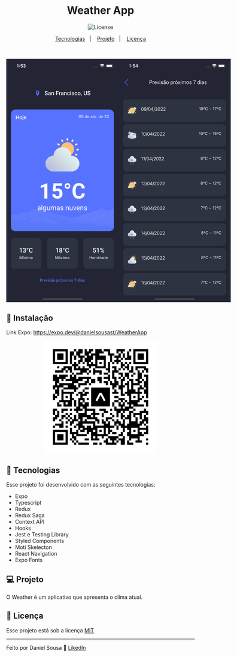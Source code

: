 <h1 align="center">
    Weather App
</h1>

<p align="center">
  <img alt="License" src="https://img.shields.io/static/v1?label=license&message=MIT&color=7159c1&labelColor=000000">
</p>

<p align="center">
  <a href="#rocket-tecnologias">Tecnologias</a>&nbsp;&nbsp;&nbsp;|&nbsp;&nbsp;&nbsp;
  <a href="#-projeto">Projeto</a>&nbsp;&nbsp;&nbsp;|&nbsp;&nbsp;&nbsp;
  <a href="#memo-licença">Licença</a>
</p>

<br>

<p align="center" style="display:flex;">
  <img alt="Weather" src="./.github/screen1.png" width="300">
  <img alt="Weather" src="./.github/screen2.png" width="300">
</p>

## :rocket: Instalação

Link Expo: https://expo.dev/@danielsousast/WeatherApp

<p align="center">
  <img alt="Weather" src="./.github/expoqr.svg" width="300">
</p>

## :rocket: Tecnologias

Esse projeto foi desenvolvido com as seguintes tecnologias:

- Expo
- Typescript
- Redux
- Redux Saga
- Context API
- Hooks
- Jest e Testing Library
- Styled Components
- Moti Skelecton
- React Navigation
- Expo Fonts

## 💻 Projeto

O Weather é um aplicativo que apresenta o clima atual.

## :memo: Licença

Esse projeto está sob a licença [MIT](https://choosealicense.com/licenses/mit/)

---

Feito por Daniel Sousa :wave: [LikedIn](https://www.linkedin.com/in/danielsousast/)
